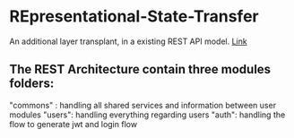 # REpresentational-State-Transfer
An additional layer transplant, in a existing REST API model. [Link](https://github.com/Ajitesh13/smartstore) 

## The REST Architecture contain three modules folders:
"commons" : handling all shared services and information between user modules
"users": handling everything regarding users
"auth": handling the flow to generate jwt and login flow